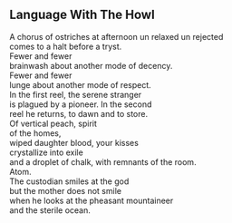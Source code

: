 Language With The Howl
----------------------
A chorus of ostriches at afternoon un relaxed un rejected  
comes to a halt before a tryst.  
Fewer and fewer  
brainwash about another mode of decency.  
Fewer and fewer  
lunge about another mode of respect.  
In the first reel, the serene stranger  
is plagued by a pioneer. In the second  
reel he returns, to dawn and to store.  
Of vertical peach, spirit  
of the homes,  
wiped daughter blood, your kisses  
crystallize into exile  
and a droplet of chalk, with remnants of the room.  
Atom.  
The custodian smiles at the god  
but the mother does not smile  
when he looks at the pheasant mountaineer  
and the sterile ocean.  
